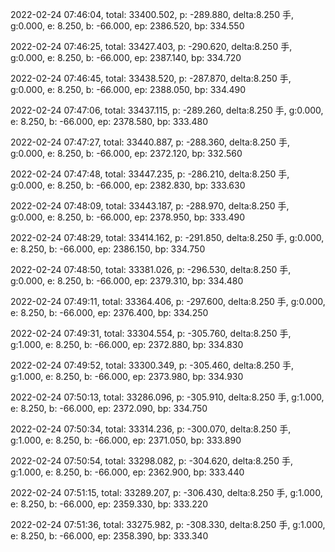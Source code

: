 2022-02-24 07:46:04, total: 33400.502, p: -289.880, delta:8.250 手, g:0.000, e: 8.250, b: -66.000, ep: 2386.520, bp: 334.550

2022-02-24 07:46:25, total: 33427.403, p: -290.620, delta:8.250 手, g:0.000, e: 8.250, b: -66.000, ep: 2387.140, bp: 334.720

2022-02-24 07:46:45, total: 33438.520, p: -287.870, delta:8.250 手, g:0.000, e: 8.250, b: -66.000, ep: 2388.050, bp: 334.490

2022-02-24 07:47:06, total: 33437.115, p: -289.260, delta:8.250 手, g:0.000, e: 8.250, b: -66.000, ep: 2378.580, bp: 333.480

2022-02-24 07:47:27, total: 33440.887, p: -288.360, delta:8.250 手, g:0.000, e: 8.250, b: -66.000, ep: 2372.120, bp: 332.560

2022-02-24 07:47:48, total: 33447.235, p: -286.210, delta:8.250 手, g:0.000, e: 8.250, b: -66.000, ep: 2382.830, bp: 333.630

2022-02-24 07:48:09, total: 33443.187, p: -288.970, delta:8.250 手, g:0.000, e: 8.250, b: -66.000, ep: 2378.950, bp: 333.490

2022-02-24 07:48:29, total: 33414.162, p: -291.850, delta:8.250 手, g:0.000, e: 8.250, b: -66.000, ep: 2386.150, bp: 334.750

2022-02-24 07:48:50, total: 33381.026, p: -296.530, delta:8.250 手, g:0.000, e: 8.250, b: -66.000, ep: 2379.310, bp: 334.480

2022-02-24 07:49:11, total: 33364.406, p: -297.600, delta:8.250 手, g:0.000, e: 8.250, b: -66.000, ep: 2376.400, bp: 334.250

2022-02-24 07:49:31, total: 33304.554, p: -305.760, delta:8.250 手, g:1.000, e: 8.250, b: -66.000, ep: 2372.880, bp: 334.830

2022-02-24 07:49:52, total: 33300.349, p: -305.460, delta:8.250 手, g:1.000, e: 8.250, b: -66.000, ep: 2373.980, bp: 334.930

2022-02-24 07:50:13, total: 33286.096, p: -305.910, delta:8.250 手, g:1.000, e: 8.250, b: -66.000, ep: 2372.090, bp: 334.750

2022-02-24 07:50:34, total: 33314.236, p: -300.070, delta:8.250 手, g:1.000, e: 8.250, b: -66.000, ep: 2371.050, bp: 333.890

2022-02-24 07:50:54, total: 33298.082, p: -304.620, delta:8.250 手, g:1.000, e: 8.250, b: -66.000, ep: 2362.900, bp: 333.440

2022-02-24 07:51:15, total: 33289.207, p: -306.430, delta:8.250 手, g:1.000, e: 8.250, b: -66.000, ep: 2359.330, bp: 333.220

2022-02-24 07:51:36, total: 33275.982, p: -308.330, delta:8.250 手, g:1.000, e: 8.250, b: -66.000, ep: 2358.390, bp: 333.340